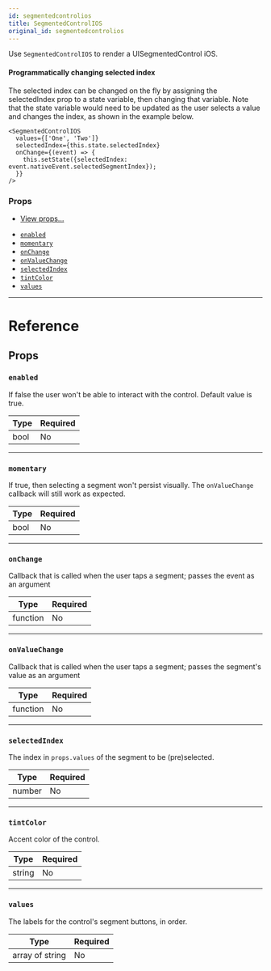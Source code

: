 ```yaml
---
id: segmentedcontrolios
title: SegmentedControlIOS
original_id: segmentedcontrolios
---
```


Use `SegmentedControlIOS` to render a UISegmentedControl iOS.

#### Programmatically changing selected index

The selected index can be changed on the fly by assigning the selectedIndex prop to a state variable, then changing that variable. Note that the state variable would need to be updated as the user selects a value and changes the index, as shown in the example below.

```
<SegmentedControlIOS
  values={['One', 'Two']}
  selectedIndex={this.state.selectedIndex}
  onChange={(event) => {
    this.setState({selectedIndex: event.nativeEvent.selectedSegmentIndex});
  }}
/>
```

### Props

- [View props...](view.md#props)

* [`enabled`](segmentedcontrolios.md#enabled)
* [`momentary`](segmentedcontrolios.md#momentary)
* [`onChange`](segmentedcontrolios.md#onchange)
* [`onValueChange`](segmentedcontrolios.md#onvaluechange)
* [`selectedIndex`](segmentedcontrolios.md#selectedindex)
* [`tintColor`](segmentedcontrolios.md#tintcolor)
* [`values`](segmentedcontrolios.md#values)

---

# Reference

## Props

### `enabled`

If false the user won't be able to interact with the control. Default value is true.

| Type | Required |
| ---- | -------- |
| bool | No       |

---

### `momentary`

If true, then selecting a segment won't persist visually. The `onValueChange` callback will still work as expected.

| Type | Required |
| ---- | -------- |
| bool | No       |

---

### `onChange`

Callback that is called when the user taps a segment; passes the event as an argument

| Type     | Required |
| -------- | -------- |
| function | No       |

---

### `onValueChange`

Callback that is called when the user taps a segment; passes the segment's value as an argument

| Type     | Required |
| -------- | -------- |
| function | No       |

---

### `selectedIndex`

The index in `props.values` of the segment to be (pre)selected.

| Type   | Required |
| ------ | -------- |
| number | No       |

---

### `tintColor`

Accent color of the control.

| Type   | Required |
| ------ | -------- |
| string | No       |

---

### `values`

The labels for the control's segment buttons, in order.

| Type            | Required |
| --------------- | -------- |
| array of string | No       |
